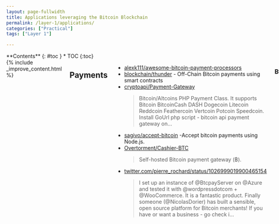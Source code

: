 ```yaml
---
layout: page-fullwidth
title: Applications leveraging the Bitcoin Blockchain
permalink: /layer-1/applications/
categories: ["Practical"]
tags: ["Layer 1"]

---
```


<div class="row">
<div class="medium-3 medium-push-9 columns" markdown="1">
<div class="panel radius" markdown="1">
**Contents**
{: #toc }
*  TOC
{:toc}
</div>
</div><!-- /.medium-4.columns -->



<div class="medium-9 medium-pull-3 columns" markdown="1">
{% include _improve_content.html %}



## Payments

* [alexk111/awesome-bitcoin-payment-processors](https://github.com/alexk111/awesome-bitcoin-payment-processors)
* [blockchain/thunder](https://github.com/blockchain/thunder) - Off-Chain Bitcoin payments using smart contracts
* [cryptoapi/Payment-Gateway](https://github.com/cryptoapi/Payment-Gateway)
  > Bitcoin/Altcoins PHP Payment Class. It supports Bitcoin BitcoinCash DASH Dogecoin Litecoin Reddcoin Feathercoin Vertcoin Potcoin Speedcoin. Install GoUrl php script - bitcoin api payment gateway on...
* [sagivo/accept-bitcoin](https://github.com/sagivo/accept-bitcoin) -Accept bitcoin payments using Node.js.
* [Overtorment/Cashier-BTC](https://github.com/Overtorment/Cashier-BTC)
  > Self-hosted Bitcoin payment gateway (฿). 
* [twitter.com/pierre_rochard/status/1026999019900465154](https://twitter.com/pierre_rochard/status/1026999019900465154)
  > I set up an instance of @BtcpayServer on @Azure and tested it with @wordpressdotcom + @WooCommerce. It is a fantastic product. Finally someone (@NicolasDorier) has built a sensible, open source platform for Bitcoin merchants! If you have or want a business - go check i...


### Btcpay

* [bitcoinmagazine.com/articles/year-after-launch-btcpay-has-grown-larger-its-creator-expected/](https://bitcoinmagazine.com/articles/year-after-launch-btcpay-has-grown-larger-its-creator-expected/) 
  > BTCPay has become a meteoric success. But for what started out as a hobbyist’s side project, this success has, in some respects, become unwieldy.
* [bitcoinshirt.co/how-to-create-store-accept-bitcoin](https://bitcoinshirt.co/how-to-create-store-accept-bitcoin)
  > Learn how to build an online e-commerce store and accept Bitcoin payments with no coding or web-designing skills required. Using free and open-source software: WordPress, WooCommerce and BTCPay. No steps skipped and video tutorials.
* [nbitstack.com/c/btcpayserver](https://nbitstack.com/c/btcpayserver)
* [btcpayserver/btcpayserver-doc](https://github.com/btcpayserver/btcpayserver-doc)
* [k3tan172/ubuntu-node-box](https://github.com/k3tan172/ubuntu-node-box)
* [btcpayserver/commerce_btcpay](https://github.com/btcpayserver/commerce_btcpay)
  > BTCPay server plugin for Drupal Commerce 2.x. 
* [astupidmoose/btcpay_taxreport-for-woocommerce](https://github.com/astupidmoose/btcpay_taxreport-for-woocommerce) 
  > This is a transaction history plugin for BTCPay for tax reporting
* [Skyfleet/NBitcoin](https://github.com/Skyfleet/NBitcoin)
* [talvasconcelos/btc-terminal](https://github.com/talvasconcelos/btc-terminal)
* [djseeds/btcpay-browser-client](https://github.com/djseeds/btcpay-browser-client)
* [docs.btcpayserver.org/deployment/manualdeployment](https://docs.btcpayserver.org/deployment/manualdeployment)
* [m.youtube.com/watch?v=MIWGvl6_WzI](https://m.youtube.com/watch?v=MIWGvl6_WzI)
* [medium.com/@apotdevin/using-react-and-btcpayserver-to-receive-bitcoin-payments-2098b2856a3b](https://medium.com/@apotdevin/using-react-and-btcpayserver-to-receive-bitcoin-payments-2098b2856a3b)
* [Using React and BTCPayServer to receive Bitcoin Payments](https://medium.com/@apotdevin/using-react-and-btcpayserver-to-receive-bitcoin-payments-2098b2856a3b)
* [btcpayserver/btcpayserver/issues/631](https://github.com/btcpayserver/btcpayserver/issues/631)
  > The title is pretty explicit, but I will go into it a bit. Currently users have to: (1) Install Wordpress+Woocommerce, Magento, Prestashop or Drupal &amp; (2) Install the actual BTCPay server i...
* [docs.btcpayserver.org/deployment/thirdpartyhosting](https://docs.btcpayserver.org/deployment/thirdpartyhosting)
  > Trusted third parties are security holes. By relying on someone else to manage a server for you, you are potentially exposing yourself to a certain attack vector. The most significant attack vector when using a third party host is that a malicious and technically skilled host can create a forked version of BTCPay Server and modify it so that it either spy on your transactions or replace your xpubkey with his. This means that future payments made to you may end up in a malicious party wallet.
  >
  > BTCPay does not allow server hosts to view the stores of other users nor have access to any personal data (except for registration email address). The xpubkey and even balances of other users can't be seen. However, as mentioned, a malicious third party could modify that by creating a fork that can look like BTCPay on the front but be something completely different in reality. The biggest concern, which happens when using a third-party host (even if the owner of a self-hosted server is not malicious) comes from the nature of the Bitcoin itself. If a user is not running a full node but instead relies on someone else's node, his transactions can be listened to by the owner of that node.
* [Install BTCPayServer on Raspiblitz V1.3 - Raspberry Pi 4B](https://gist.github.com/normandmickey/3f10fc077d15345fb469034e3697d0d0) 

### libre-patreon

* [JeffVandrewJr/patron](https://github.com/JeffVandrewJr/patron) - LibrePatron: A Self-Hosted Patreon Alternative for BTCPay - JeffVandrewJr/patron
* [twitter.com/vandrewattycpa/status/1079471260978040833](https://twitter.com/vandrewattycpa/status/1079471260978040833)
  > Today I released LibrePatron, an alternative to Partreon backed by @BtcpayServer. Most Patreon alternatives don't implement the full Patreon feature set. This seeks to change that. Sample site (alpha not mobile responsive, mobile coming soon!): [t.co/ZcHDjUfBfe](https://t.co/ZcHDjUfBfe) T...

## Application

### Layer One

* [twitter.com/Beautyon_/status/1062100915925213185](https://twitter.com/Beautyon_/status/1062100915925213185)
  > SUPER INTERESTING: "The [t.co/yDMDqgCKyl](https://t.co/yDMDqgCKyl) platform provides tooling, apps & services on top of any bip32 compatible Bitcoin wallet. It's a service layer on top of the Bitcoin network, offering powerful utilities for users and/or developpers." [t.co/uofRClqm4v](https://t.co/uofRClqm4v)
* [Bitlits/Bitcoin-Casino](https://github.com/Bitlits/Bitcoin-Casino)
  > Open source cryptocurrency casino. 
* [wirefly.com/guides/best-bitcoin-apps](https://www.wirefly.com/guides/best-bitcoin-apps)
* [The Best Bitcoin Apps of 2019](https://www.wirefly.com/guides/best-bitcoin-apps)
 
[davidknezic/sweetbit](https://github.com/davidknezic/sweetbit)
* [HelloZeroNet/ZeroNet](https://github.com/HelloZeroNet/ZeroNet)
  > ZeroNet - Decentralized websites using Bitcoin crypto and BitTorrent network - HelloZeroNet/ZeroNet

### Proofs

* [How to Create and Verify a Chainpoint Proof](https://medium.com/tierion/how-to-create-and-verify-a-chainpoint-proof-eba52a7700e3)
* [chainpoint/chainpoint-cli](https://github.com/chainpoint/chainpoint-cli)
  > A Command Line Interface (CLI) for creating and verifying Chainpoint proofs. - chainpoint/chainpoint-cli
* [Tierion/blockchain-anchor](https://github.com/Tierion/blockchain-anchor)
  > A Node.js library for anchoring data onto the Bitcoin blockchain and confirming anchored data on Bitcoin and Ethereum. - Tierion/blockchain-anchor
* [ligi/SatoshiProof](https://github.com/ligi/SatoshiProof)
  > Satoshi Proof is your personal notary leveraging the power of the Bitcoin network to prove existence of text or images at a certain time. - ligi/SatoshiProof
* [opentimestamps/opentimestamps-client](https://github.com/opentimestamps/opentimestamps-client)
  > OpenTimestamps client. 
* [opentimestamps/python-opentimestamps](https://github.com/opentimestamps/python-opentimestamps)

### OpenBazaar


* [openbazaar.org](https://www.openbazaar.org)
  > A FREE ONLINE MARKETPLACE. NO PLATFORM FEES. 
[OpenBazaar Documentation](https://docs.openbazaar.org/)
* [Beginners Guide to Decentralization](https://openbazaar.org/blog/the-beginners-guide-to-decentralization/)
* [Beginners Guide to Buying Goods Services and Cryptocurrency on OpenBazaar](https://openbazaar.org/blog/The-Beginners-Guide-to-Buying-Goods-Services-and-Cryptocurrency-on-OpenBazaar/)
* [OpenBazaar/openbazaar-go](https://github.com/OpenBazaar/openbazaar-go)
  > OpenBazaar 2.0 Server Daemon in Go. 
* [topics/openbazaar](https://github.com/topics/openbazaar)
* [OpenBazaar/openbazaar-desktop](https://github.com/OpenBazaar/openbazaar-desktop)
  > OpenBazaar 2.0 Desktop Client (talks to openbazaar-go server daemon) - OpenBazaar/openbazaar-desktop
* [r/OpenBazaar](https://www.reddit.com/r/OpenBazaar/)
* [A STEP-BY-STEP GUIDE FOR BUYING IN OPENBAZAAR - The Green Mile](https://tgmweed.co.uk/a-step-by-step-guide-for-buying-in-openbazaar/)
  > Openbazaar is a marketplace for Bitcoin users where they can trade different stuffs in exchange for the cryptocurrency. What makes it different from other ecommerce is they offer a software for users to download in order to trade. Instead of users visiting a website, they wil...


</div>
</div>